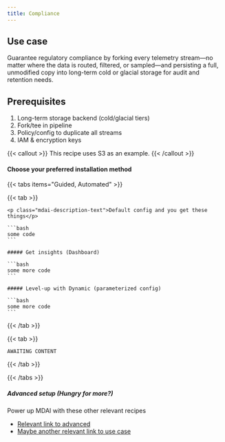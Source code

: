 ```yaml
---
title: Compliance
---
```

## Use case

Guarantee regulatory compliance by forking every telemetry stream—no matter where the data is routed, filtered, or sampled—and persisting a full, unmodified copy into long-term cold or glacial storage for audit and retention needs.

## Prerequisites

1. Long-term storage backend (cold/glacial tiers)
1. Fork/tee in pipeline
1. Policy/config to duplicate all streams
1. IAM & encryption keys

{{< callout >}}
  This recipe uses S3 as an example.
{{< /callout >}}

#### Choose your preferred installation method

{{< tabs items="Guided, Automated" >}}

  <!-- Guided -->
  {{< tab >}}

    <p class="mdai-description-text">Default config and you get these things</p>

    ```bash
    some code
    ```

    ##### Get insights (Dashboard)

    ```bash
    some more code
    ```

    ##### Level-up with Dynamic (parameterized config)

    ```bash
    some more code
    ```

  {{< /tab >}}

  <!-- Scripted -->

  {{< tab >}}

    AWAITING CONTENT

  {{< /tab >}}

{{< /tabs >}}

##### Advanced setup (Hungry for more?)

Power up MDAI with these other relevant recipes
- [Relevant link to advanced]()
- [Maybe another relevant link to use case]()